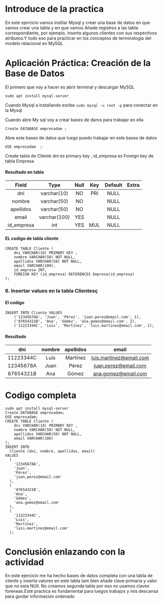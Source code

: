 # Introduce de la practica 
En este ejercicio vamos instllar Mysql y crear una base de datos en que vamos crear una tabla y en que vamos Añade registros a las tabla correspondiente, por ejemplo, inserta algunos clientes con sus respectivos atributos.Y todo eso para practicar en los conceptos de terminología del modelo relacional en MySQL






#  Aplicación Práctica: Creación de la Base de Datos

El primero que voy a hacer es abrir terminal y  descargar MySQL 
```
sudo apt install mysql-server
```


Cuando Mysql a installando esribe  `sudo mysql -u root -p` para conectar en la Mysql 

Cuando abre My sql voy a crear bases de daros para trabajar en ella 
```
Create DATABASE empresadam ;
```

Abre este bases de datos que luego puedo trabajar en este bases de datos 
```
USE empresadam  ;
```

Create tabla de Cliente dni es primary key , id_empresa es Foreign key de tabla Empresa

#### Resultado en tabla 

| Field      | Type         | Null | Key | Default | Extra |
|:------------:|:--------------:|:------:|:-----:|:---------:|:-------:|
| dni        | varchar(10)  | NO   | PRI | NULL    |       |
| nombre     | varchar(50)  | NO   |     | NULL    |       |
| apellidos  | varchar(50)  | NO   |     | NULL    |       |
| email      | varchar(100) | YES  |     | NULL    |       |
| id_empresa | int          | YES  | MUL | NULL    |       |

#### EL codigo de tabla cliente

```
CREATE TABLE Cliente (
    dni VARCHAR(10) PRIMARY KEY ,
    nombre VARCHAR(50) NOT NULL,
    apellidos VARCHAR(50) NOT NULL,
    email VARCHAR(100),
    id_empresa INT,
    FOREIGN KEY (id_empresa) REFERENCES Empresa(id_empresa)
);
```
### 6. Insertar values en la tabla Clientesç

#### El codigo
```
INSERT INTO Cliente VALUES 
    ('12345678A', 'Juan', 'Pérez', 'juan.perez@email.com', 1),
    ('87654321B', 'Ana', 'Gómez', 'ana.gomez@email.com', 2),
    ('11223344C', 'Luis', 'Martínez', 'luis.martinez@email.com', 1);

```
#### Resultado 

| dni       | nombre | apellidos | email                   |
|:-----------:|:--------:|:-----------:|:-------------------------:|
| 11223344C | Luis   | Martínez  | luis.martinez@email.com |
| 12345678A | Juan   | Pérez     | juan.perez@email.com    | 
| 87654321B | Ana    | Gómez     | ana.gomez@email.com     |


# Codigo completa 
```
sudo apt install mysql-server
Create DATABASE empresadam;
USE empresadam;
CREATE TABLE Cliente (
    dni VARCHAR(10) PRIMARY KEY ,
    nombre VARCHAR(50) NOT NULL,
    apellidos VARCHAR(50) NOT NULL,
    email VARCHAR(100)
);
INSERT INTO
  Cliente (dni, nombre, apellidos, email)
VALUES
  (
    '12345678A',
    'Juan',
    'Pérez',
    'juan.perez@email.com'
  ),
  (
    '87654321B',
    'Ana',
    'Gómez',
    'ana.gomez@email.com'
  ),
  (
    '11223344C',
    'Luis',
    'Martínez',
    'luis.martinez@email.com'
  );
```

# Conclusión enlazando con la actividad 

En este ejercicio me ha hecho bases de datos completa con una tabla de cliente y inserta valores en este tabla  tam bien añade clave primaria y valor que no esta NUll. No creamos segunda tabla por eso no usamos claves foreneas.Este practica es fundamental para luegos trabajos y mis descansa para gurdar informacion ordenado 
